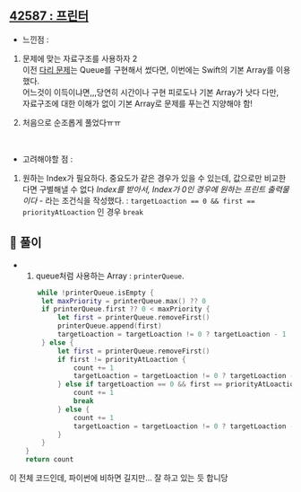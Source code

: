 ## [42587 : 프린터](https://programmers.co.kr/learn/courses/30/lessons/42587)

- 느낀점 :

1. 문제에 맞는 자료구조를 사용하자 2 </br>
   이전 [다리 문제](./Links/42583.md)는 Queue를 구현해서 썼다면, 이번에는 Swift의 기본 Array를 이용했다.<br>
   어느것이 이득이냐면,,,당연히 시간이나 구현 피로도나 기본 Array가 낫다 다만, <br>
   자료구조에 대한 이해가 없이 기본 Array로 문제를 푸는건 지양해야 함!
2. 처음으로 순조롭게 풀었다ㅠㅠ

   </br>

- 고려해야할 점 :

1. 원하는 Index가 필요하다. 중요도가 같은 경우가 있을 수 있는데, 값으로만 비교한다면 구별해낼 수 없다
   _Index를 받아서, Index가 0인 경우에 원하는 프린트 출력물이다_ - 라는 조건식을 작성했다.
   : `targetLoaction == 0 && first == priorityAtLoaction` 인 경우 `break`

## 📌 풀이

- 1. queue처럼 사용하는 Array : `printerQueue`.

```swift
       while !printerQueue.isEmpty {
        let maxPriority = printerQueue.max() ?? 0
        if printerQueue.first ?? 0 < maxPriority {
            let first = printerQueue.removeFirst()
            printerQueue.append(first)
            targetLoaction = targetLoaction != 0 ? targetLoaction - 1 : printerQueue.count - 1
        } else {
            let first = printerQueue.removeFirst()
            if first != priorityAtLoaction {
                count += 1
                targetLoaction = targetLoaction != 0 ? targetLoaction - 1 : printerQueue.count - 1
            } else if targetLoaction == 0 && first == priorityAtLoaction {
                count += 1
                break
            } else {
                count += 1
                targetLoaction = targetLoaction != 0 ? targetLoaction - 1 : printerQueue.count - 1
            }
        }
    }
    return count
```

이 전체 코드인데, 파이썬에 비하면 길지만... 잘 하고 있는 듯 합니당
